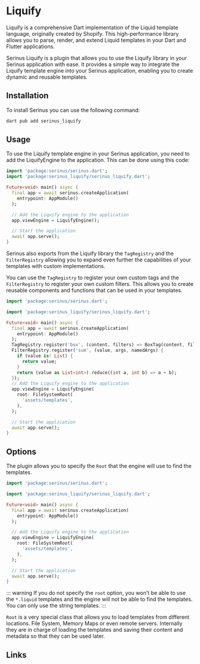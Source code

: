 <script setup>
	import PluginType from '../components/plugin_type.vue'
    import PluginButtons from '../components/plugin_buttons.vue'
</script>

# Liquify

<PluginType :types="['View Engine']" />

Liquify is a comprehensive Dart implementation of the Liquid template language, originally created by Shopify. This high-performance library allows you to parse, render, and extend Liquid templates in your Dart and Flutter applications.

Serinus Liquify is a plugin that allows you to use the Liquify library in your Serinus application with ease. It provides a simple way to integrate the Liquify template engine into your Serinus application, enabling you to create dynamic and reusable templates.

## Installation

To install Serinus you can use the following command:

```bash
dart pub add serinus_liquify
```

## Usage

To use the Liquify template engine in your Serinus application, you need to add the LiquifyEngine to the application. This can be done using this code:

```dart
import 'package:serinus/serinus.dart';
import 'package:serinus_liquify/serinus_liquify.dart';

Future<void> main() async {
  final app = await serinus.createApplication(
    entrypoint: AppModule()
  );

  // Add the Liquify engine to the application
  app.viewEngine = LiquifyEngine();

  // Start the application
  await app.serve();
}
```

Serinus also exports from the Liquify library the `TagRegistry` and the `FilterRegistry` allowing you to expand even further the capabilities of your templates with custom implementations.

You can use the `TagRegistry` to register your own custom tags and the `FilterRegistry` to register your own custom filters. This allows you to create reusable components and functions that can be used in your templates.

```dart
import 'package:serinus/serinus.dart';

import 'package:serinus_liquify/serinus_liquify.dart';

Future<void> main() async {
  final app = await serinus.createApplication(
	entrypoint: AppModule()
  );
  TagRegistry.register('box', (content, filters) => BoxTag(content, filters));
  FilterRegistry.register('sum', (value, args, namedArgs) {
    if (value is! List) {
      return value;
    }
    return (value as List<int>).reduce((int a, int b) => a + b);
  });
  // Add the Liquify engine to the application
  app.viewEngine = LiquifyEngine(
	root: FileSystemRoot(
	  'assets/templates',
	),
  );

  // Start the application
  await app.serve();
}
```

## Options

The plugin allows you to specify the `Root` that the engine will use to find the templates.

```dart
import 'package:serinus/serinus.dart';

import 'package:serinus_liquify/serinus_liquify.dart';

Future<void> main() async {
  final app = await serinus.createApplication(
	entrypoint: AppModule()
  );

  // Add the Liquify engine to the application
  app.viewEngine = LiquifyEngine(
	root: FileSystemRoot(
	  'assets/templates',
	),
  );

  // Start the application
  await app.serve();
}
```

::: warning
If you do not specify the `root` option, you won't be able to use the `*.liquid` templates and the engine will not be able to find the templates. You can only use the string templates.
:::

`Root` is a very special class that allows you to load templates from different locations. File System, Memory Maps or even remote servers. Internally they are in charge of loading the templates and saving their content and metadata so that they can be used later.

## Links

<PluginButtons 
  :buttons="[
    {
      label: 'Pub.dev',
      url: 'https://pub.dev/packages/serinus_liquify',
    },
	{
	  label: 'Liquify Pub.dev',
	  url: 'https://pub.dev/packages/liquify',
	},
	{
	  label: 'Liquify Github',
	  url: 'https://github.com/kingwill101/liquify'
	}
  ]" 
/>